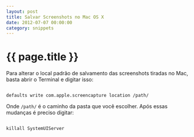 ```yaml
---
layout: post
title: Salvar Screenshots no Mac OS X
date: 2012-07-07 00:00:00
category: snippets
---
```


# {{ page.title }}

Para alterar o local padrão de salvamento das screenshots tiradas no Mac, basta abrir o Terminal e digitar isso:

<pre><code class="bash">
defaults write com.apple.screencapture location /path/
</code></pre>

Onde `/path/` é o caminho da pasta que você escolher. Após essas mudanças é preciso digitar:

<pre><code class="bash">
killall SystemUIServer
</code></pre>